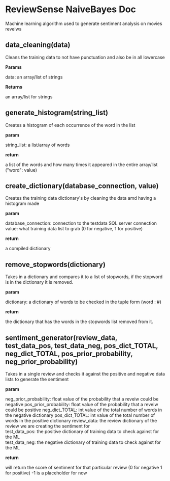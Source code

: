 # ReviewSense NaiveBayes Doc
Machine learning algorithm used to generate sentiment analysis on movies reveiws

## data_cleaning(data)
Cleans the training data to not have punctuation and also be in all lowercase
  
**Params**
  
data: an array/list of strings 
  
**Returns** 
  
an array/list for strings 
  
## generate_histogram(string_list)
Creates a histogram of each occurrence of the word in the list  
  
**param**   
  
string_list: a list/array of words  
  
**return** 
  
a list of the words and how many times it appeared in the entire array/list ("word": value)  
  
## create_dictionary(database_connection, value)  
Creates the training data dictionary's by cleaning the data amd having a histogram made  
  
**param**  
  
database_connection: connection to the testdata SQL server connection  
value: what training data list to grab (0 for negative, 1 for positive)  
  
**return**  
  
a compiled dictionary   
  
## remove_stopwords(dictionary)  
Takes in a dictionary and compares it to a list of stopwords, if the stopword is in the dictionary it is removed.  
  
**param**  
  
dictionary: a dictionary of words to be checked in the tuple form (word : #) 
  
**return**   
  
the dictionary that has the words in the stopwords list removed from it.  
  
## sentiment_generator(review_data, test_data_pos, test_data_neg, pos_dict_TOTAL, neg_dict_TOTAL, pos_prior_probability, neg_prior_probability)  
Takes in a single review and checks it against the positive and negative data lists to generate the sentiment  
  
**param**  
  
neg_prior_probability: float value of the probability that a reveiw could be negative 
pos_prior_probability:  float value of the probability that a reveiw could be positive 
neg_dict_TOTAL: int value of the total number of words in the negative dictionary
pos_dict_TOTAL: int value of the total number of words in the positive dictionary
review_data: the review dictionary of the review we are creating the sentiment for  
test_data_pos: the positive dictionary of training data to check against for the ML  
test_data_neg: the negative dictionary of training data to check against for the ML  
  
**return**  
  
 will return the score of sentiment for that particular review (0 for negative 1 for positive) -1 is a placeholder for now  
                      
